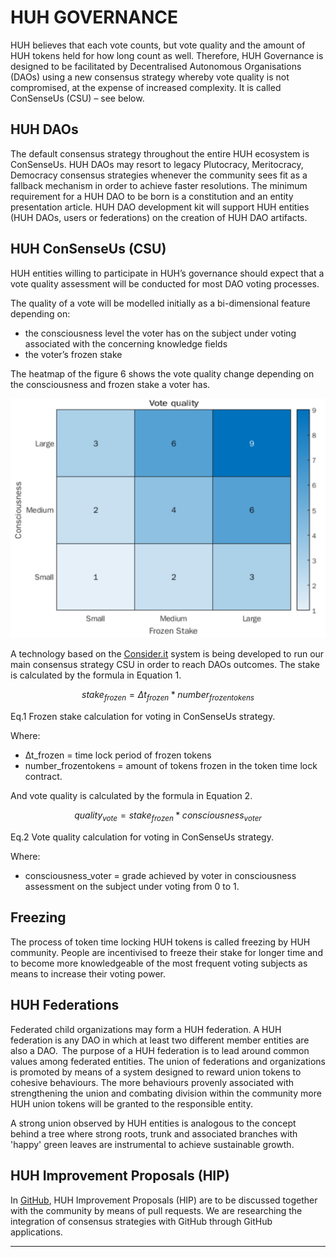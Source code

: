 # HUH GOVERNANCE

HUH believes that each vote counts, but vote quality and the amount of HUH tokens held for how long count as well. Therefore, HUH Governance is designed to be facilitated by Decentralised Autonomous Organisations (DAOs) using a new consensus strategy whereby vote quality is not compromised, at the expense of increased complexity. It is called ConSenseUs (CSU) – see below.

## HUH DAOs

The default consensus strategy throughout the entire HUH ecosystem is ConSenseUs. HUH DAOs may resort to legacy Plutocracy, Meritocracy, Democracy consensus strategies whenever the community sees fit as a fallback mechanism in order to achieve faster resolutions. The minimum requirement for a HUH DAO to be born is a constitution and an entity presentation article. HUH DAO development kit will support HUH entities (HUH DAOs, users or federations) on the creation of HUH DAO artifacts.

## HUH ConSenseUs (CSU)

HUH entities willing to participate in HUH’s governance should expect that a vote quality assessment will be conducted for most DAO voting processes. &#x20;

The quality of a vote will be modelled initially as a bi-dimensional feature depending on:&#x20;

* the consciousness level the voter has on the subject under voting associated with the concerning knowledge fields&#x20;
* the voter’s frozen stake&#x20;

The heatmap of the figure 6 shows the vote quality change depending on the consciousness and frozen stake a voter has.

![Fig. 6. Vote quality heatmap](<../.gitbook/assets/image (1) (1).png>)



A technology based on the [Consider.it](https://consider.it) system is being developed to run our main consensus strategy CSU in order to reach DAOs outcomes. The stake is calculated by the formula in Equation 1.

$$
{ stake_{frozen} = \Delta t_{frozen} * number_{frozentokens} }
$$

​Eq.1 Frozen stake calculation for voting in ConSenseUs strategy.

Where:

* ∆t\_frozen = time lock period of frozen tokens
* number\_frozentokens = amount of tokens frozen in the token time lock contract.

And vote quality is calculated by the formula in Equation 2.

$$
{ quality_{vote} = stake_{frozen} * consciousness_{voter} }
$$

​Eq.2 Vote quality calculation for voting in ConSenseUs strategy.

Where:

* consciousness\_voter = grade achieved by voter in consciousness assessment on the subject under voting from 0 to 1.

## Freezing

The process of token time locking HUH tokens is called freezing by HUH community. People are incentivised to freeze their stake for longer time and to become more knowledgeable of the most frequent voting subjects as means to increase their voting power.

## HUH Federations

Federated child organizations may form a HUH federation. A HUH federation is any DAO in which at least two different member entities are also a DAO.  The purpose of a HUH federation is to lead around common values among federated entities. The union of federations and organizations is promoted by means of a system designed to reward union tokens to cohesive behaviours. The more behaviours provenly associated with strengthening the union and combating division within the community more HUH union tokens will be granted to the responsible entity.&#x20;

A strong union observed by HUH entities is analogous to the concept behind a tree where strong roots, trunk and associated branches with 'happy' green leaves are instrumental to achieve sustainable growth.

## HUH Improvement Proposals (HIP)

In [GitHub](https://github.com/HUH-Token), HUH Improvement Proposals (HIP) are to be discussed together with the community by means of pull requests. We are researching the integration of consensus strategies with GitHub through GitHub applications.

***
